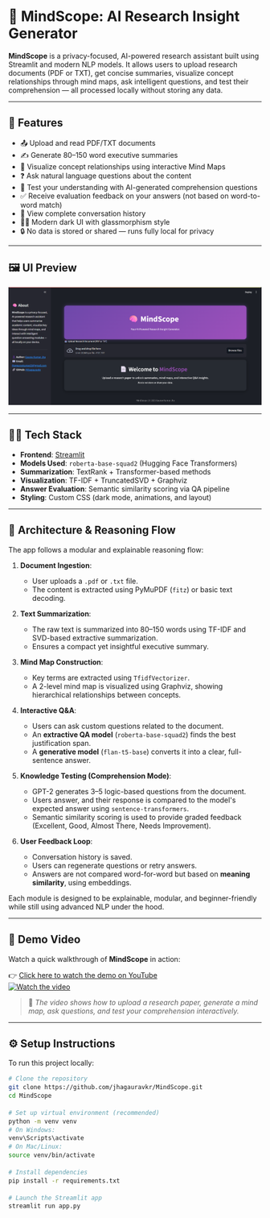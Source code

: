 # 🧠 MindScope: AI Research Insight Generator

**MindScope** is a privacy-focused, AI-powered research assistant built using Streamlit and modern NLP models. It allows users to upload research documents (PDF or TXT), get concise summaries, visualize concept relationships through mind maps, ask intelligent questions, and test their comprehension — all processed locally without storing any data.

---

## 🚀 Features

- 📤 Upload and read PDF/TXT documents
- ✍️ Generate 80–150 word executive summaries
- 🧠 Visualize concept relationships using interactive Mind Maps
- ❓ Ask natural language questions about the content
- 🧪 Test your understanding with AI-generated comprehension questions
- ✅ Receive evaluation feedback on your answers (not based on word-to-word match)
- 🧾 View complete conversation history
- 🧑‍🎨 Modern dark UI with glassmorphism style
- 🔒 No data is stored or shared — runs fully local for privacy

---

## 🖼️ UI Preview

![MindScope Screenshot](preview-screenshot.png) 


---

## 🧑‍💻 Tech Stack

- **Frontend**: [Streamlit](https://streamlit.io)
- **Models Used**: `roberta-base-squad2` (Hugging Face Transformers)
- **Summarization**: TextRank + Transformer-based methods
- **Visualization**: TF-IDF + TruncatedSVD + Graphviz
- **Answer Evaluation**: Semantic similarity scoring via QA pipeline
- **Styling**: Custom CSS (dark mode, animations, and layout)

---

## 🧠 Architecture & Reasoning Flow

The app follows a modular and explainable reasoning flow:

1. **Document Ingestion**:
   - User uploads a `.pdf` or `.txt` file.
   - The content is extracted using PyMuPDF (`fitz`) or basic text decoding.

2. **Text Summarization**:
   - The raw text is summarized into 80–150 words using TF-IDF and SVD-based extractive summarization.
   - Ensures a compact yet insightful executive summary.

3. **Mind Map Construction**:
   - Key terms are extracted using `TfidfVectorizer`.
   - A 2-level mind map is visualized using Graphviz, showing hierarchical relationships between concepts.

4. **Interactive Q&A**:
   - Users can ask custom questions related to the document.
   - An **extractive QA model** (`roberta-base-squad2`) finds the best justification span.
   - A **generative model** (`flan-t5-base`) converts it into a clear, full-sentence answer.

5. **Knowledge Testing (Comprehension Mode)**:
   - GPT-2 generates 3–5 logic-based questions from the document.
   - Users answer, and their response is compared to the model's expected answer using `sentence-transformers`.
   - Semantic similarity scoring is used to provide graded feedback (Excellent, Good, Almost There, Needs Improvement).

6. **User Feedback Loop**:
   - Conversation history is saved.
   - Users can regenerate questions or retry answers.
   - Answers are not compared word-for-word but based on **meaning similarity**, using embeddings.

Each module is designed to be explainable, modular, and beginner-friendly while still using advanced NLP under the hood.


---

## 🎥 Demo Video

Watch a quick walkthrough of **MindScope** in action:

👉 [Click here to watch the demo on YouTube](https://www.youtube.com/watch?v=your-demo-link)  
[![Watch the video](https://img.youtube.com/vi/YOUR_VIDEO_ID/0.jpg)](https://www.youtube.com/watch?v=YOUR_VIDEO_ID)

> 📌 *The video shows how to upload a research paper, generate a mind map, ask questions, and test your comprehension interactively.*


---

## ⚙️ Setup Instructions

To run this project locally:

```bash
# Clone the repository
git clone https://github.com/jhagauravkr/MindScope.git
cd MindScope

# Set up virtual environment (recommended)
python -m venv venv
# On Windows:
venv\Scripts\activate
# On Mac/Linux:
source venv/bin/activate

# Install dependencies
pip install -r requirements.txt

# Launch the Streamlit app
streamlit run app.py


